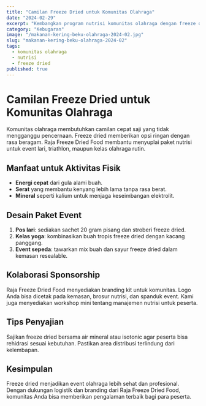```yaml
---
title: "Camilan Freeze Dried untuk Komunitas Olahraga"
date: "2024-02-29"
excerpt: "Kembangkan program nutrisi komunitas olahraga dengan freeze dried: dari pos lari pagi, kelas yoga, hingga event sepeda jarak jauh."
category: "Kebugaran"
image: "/makanan-kering-beku-olahraga-2024-02.jpg"
slug: "makanan-kering-beku-olahraga-2024-02"
tags:
  - komunitas olahraga
  - nutrisi
  - freeze dried
published: true
---
```


# Camilan Freeze Dried untuk Komunitas Olahraga

Komunitas olahraga membutuhkan camilan cepat saji yang tidak mengganggu pencernaan. Freeze dried memberikan opsi ringan dengan rasa beragam. Raja Freeze Dried Food membantu menyuplai paket nutrisi untuk event lari, triathlon, maupun kelas olahraga rutin.

## Manfaat untuk Aktivitas Fisik

- **Energi cepat** dari gula alami buah.
- **Serat** yang membantu kenyang lebih lama tanpa rasa berat.
- **Mineral** seperti kalium untuk menjaga keseimbangan elektrolit.

## Desain Paket Event

1. **Pos lari**: sediakan sachet 20 gram pisang dan stroberi freeze dried.
2. **Kelas yoga**: kombinasikan buah tropis freeze dried dengan kacang panggang.
3. **Event sepeda**: tawarkan mix buah dan sayur freeze dried dalam kemasan resealable.

## Kolaborasi Sponsorship

Raja Freeze Dried Food menyediakan branding kit untuk komunitas. Logo Anda bisa dicetak pada kemasan, brosur nutrisi, dan spanduk event. Kami juga menyediakan workshop mini tentang manajemen nutrisi untuk peserta.

## Tips Penyajian

Sajikan freeze dried bersama air mineral atau isotonic agar peserta bisa rehidrasi sesuai kebutuhan. Pastikan area distribusi terlindung dari kelembapan.

## Kesimpulan

Freeze dried menjadikan event olahraga lebih sehat dan profesional. Dengan dukungan logistik dan branding dari Raja Freeze Dried Food, komunitas Anda bisa memberikan pengalaman terbaik bagi para peserta.
